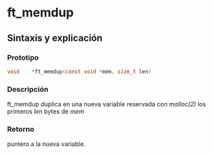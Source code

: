# ft\_memdup
## Sintaxis y explicación
### Prototipo
```c
void	*ft_memdup(const void *mem, size_t len)
```
### Descripción
ft\_memdup duplica en una nueva variable reservada con *malloc(2)* los primeros _len_ bytes de _mem_
### Retorno
puntero a la nueva variable.
